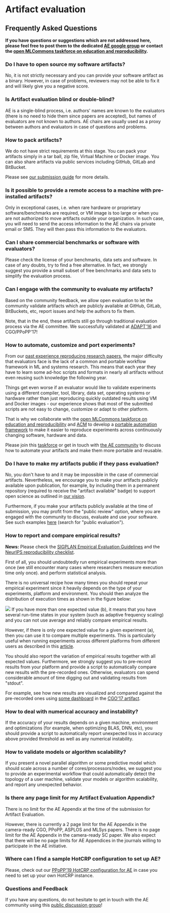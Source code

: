 # Artifact evaluation

## Frequently Asked Questions


**If you have questions or suggestions which are not addressed here, please feel free 
to post them to the dedicated [AE google group](https://groups.google.com/forum/#!forum/artifact-evaluation)
or contact the [open MLCommons taskforce on education and reproducibility](https://github.com/mlcommons/ck/blob/master/docs/mlperf-education-workgroup.md).**

### Do I have to open source my software artifacts?



No, it is not strictly necessary and you can 
provide your software artifact as a binary.
However, in case of problems, reviewers may not be 
able to fix it and will likely give you a negative score.


### Is Artifact evaluation blind or double-blind?



AE is a single-blind process, i.e. authors' names are known to the evaluators
(there is no need to hide them since papers are accepted),
but names of evaluators are not known to authors.
AE chairs are usually used as a proxy between authors and evaluators
in case of questions and problems.


### How to pack artifacts?



We do not have strict requirements at this stage. You can pack 
your artifacts simply in a tar ball, zip file, Virtual Machine or Docker image.
You can also share artifacts via public services including GitHub, GitLab and BitBucket.

Please see [our submission guide](submission.md) for more details.


### Is it possible to provide a remote access to a machine with pre-installed artifacts?



Only in exceptional cases, i.e. when rare hardware or proprietary software/benchmarks are required,
or VM image is too large or when you are not authorized to move artifacts outside your organization.
In such case, you will need to send the access information 
to the AE chairs via private email or SMS. 
They will then pass this information to the evaluators.


### Can I share commercial benchmarks or software with evaluators?



Please check the license of your benchmarks, data sets and software. 
In case of any doubts, try to find a free alternative. In fact, 
we strongly suggest you provide a small subset of free benchmarks 
and data sets to simplify the evaluation process.


### Can I engage with the community to evaluate my artifacts?



Based on the community feedback, we allow open evaluation
to let the community validate artifacts which are publicly available 
at GitHub, GitLab, BitBuckets, etc, report issues and help the authors 
to fix them. 

Note, that in the end, these artifacts still go through traditional
evaluation process via the AE committee. We successfully validated 
at [ADAPT'16](http://adapt-workshop.org/motivation2016.html)
and CGO/PPoPP'17!


### How to automate, customize and port experiments?



From our [past experience reproducing research papers](https://www.reddit.com/r/MachineLearning/comments/ioq8do/n_reproducing_150_research_papers_the_problems), 
the major difficulty that evaluators face is the lack of a common and portable workflow framework
in ML and systems research. This means that each year they have 
to learn some ad-hoc scripts and formats in nearly 
all artifacts without even reusing such knowledge the following year.

Things get even worse if an evaluator would like to validate experiments 
using a different compiler, tool, library, data set, operating systems or hardware
rather than just reproducing quickly outdated results using 
VM and Docker images - our experience shows that most of the submitted scripts 
are not easy to change, customize or adapt to other platform.

That is why we collaborate with the [open MLCommons taskforce on education and reproducibility](https://github.com/mlcommons/ck/blob/master/docs/mlperf-education-workgroup.md)
and [ACM](https://acm.org) to develop a [portable automation framework](https://github.com/mlcommons/ck/tree/master/docs) to make it easier to reproduce experiments
across continuously changing software, hardware and data.

Please join this [taskforce](https://github.com/mlcommons/ck/blob/master/docs/mlperf-education-workgroup.md)
or get in touch with [the AE community](https://groups.google.com/forum/#!forum/artifact-evaluation) 
to discuss how to automate your artifacts and make them more portable and reusable.


### Do I have to make my artifacts public if they pass evaluation?

No, you don't have to and it may be impossible in the case of commercial artifacts.
Nevertheless, we encourage you to make your artifacts publicly available upon publication, 
for example, by including them in a permanent repository (required to receive the "artifact available" badge)
to support open science as outlined in [our vision](http://dl.acm.org/citation.cfm?id=2618142).


Furthermore, if you make your artifacts publicly available at the time
of submission, you may profit from the "public review" option, where you are engaged
with the community to discuss, evaluate and use your software. See such
examples [here](https://cTuning.org/ae/artifacts.html) (search for "public evaluation").


### How to report and compare empirical results?


**News:** Please check the [SIGPLAN Empirical Evaluation Guidelines](https://www.sigplan.org/Resources/EmpiricalEvaluation)
and the [NeurIPS reproducibility checklist](https://www.cs.mcgill.ca/~jpineau/ReproducibilityChecklist.pdf).
  
  

First of all, you should undoubtedly run empirical experiments more than once 
(we still encounter many cases where researchers measure execution time only once).
and perform statistical analysis.

There is no universal recipe how many times you should repeat your empirical experiment 
since it heavily depends on the type of your experiments, platform and environment. 
You should then analyze the distribution of execution times as shown in the figure below:

![](https://raw.githubusercontent.com/mlcommons/ck/master/docs/artifact-evaluation/image-994e7359d7760ab1-cropped.png)
If you have more than one expected value (b), it means that you have several
run-time states in your system (such as adaptive frequency scaling) 
and you can not use average and reliably compare empirical results.

However, if there is only one expected value for a given experiment (a), 
then you can use it to compare multiple experiments. This is particularly
useful when running experiments across different platforms from different
users as described in this [article](https://cknowledge.io/c/report/rpi3-crowd-tuning-2017-interactive).
 

You should also report the variation of empirical results together with all expected values.
Furthermore, we strongly suggest you to pre-record results from your platform
and provide a script to automatically compare new results with the pre-recorded ones.
Otherwise, evaluators can spend considerable amount of time 
digging out and validating results from "stdout".

For example, see how new results are visualized and compared against the pre-recorded ones
using [some dashboard](https://github.com/SamAinsworth/reproduce-cgo2017-paper/files/618737/ck-aarch64-dashboard.pdf) 
in the [CGO'17 artifact](https://github.com/SamAinsworth/reproduce-cgo2017-paper).




### How to deal with numerical accuracy and instability?



If the accuracy of your results depends on a given machine, environment and optimizations 
(for example, when optimizing BLAS, DNN, etc), you should provide a script to automatically 
report unexpected loss in accuracy above provided threshold as well as any numerical instability.


### How to validate models or algorithm scalability?



If you present a novel parallel algorithm or some predictive model which should scale 
across a number of cores/processors/nodes, we suggest you 
to provide an experimental workflow that could automatically detect the topology 
of a user machine, validate your models or algorithm scalability, 
and report any unexpected behavior. 


### Is there any page limit for my Artifact Evaluation Appendix?



There is no limit for the AE Appendix at the time of the submission for Artifact Evaluation.


However, there is currently a 2 page limit for the AE Appendix in the camera-ready CGO, PPoPP, ASPLOS and MLSys papers.
There is no page limit for the AE Appendix in the camera-ready SC paper. We also expect 
that there will be no page limits for AE Appendices in the journals willing to participate 
in the AE initiative.


### Where can I find a sample HotCRP configuration to set up AE?



Please, check out our [PPoPP'19 HotCRP configuration for AE](https://www.linkedin.com/pulse/acm-ppopp19-artifact-evaluation-report-hotcrp-grigori-fursin) 
in case you need to set up your own HotCRP instance.




### Questions and Feedback



If you have any questions, do not hesitate to get in touch with the AE community 
using this [public discussion group](https://groups.google.com/forum/#!forum/artifact-evaluation)!

